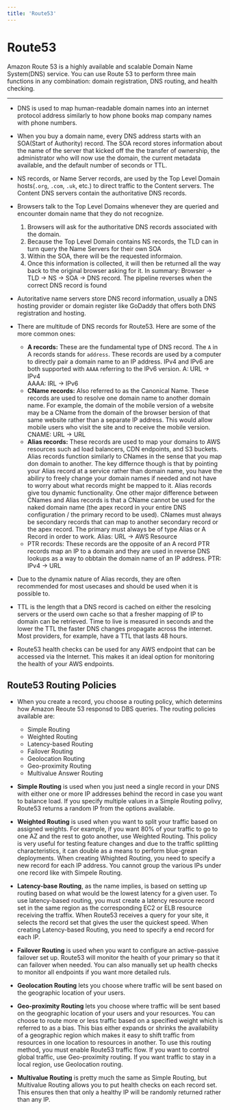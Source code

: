 ```yaml
---
title: 'Route53'
---
```

# Route53

Amazon Route 53 is a highly available and scalable Domain Name System(DNS) service. You can use Route 53 to perform three main functions in any combination: domain registration, DNS routing, and health checking.

---

- DNS is used to map human-readable domain names into an internet protocol address similarly to how phone books map company names with phone numbers.

- When you buy a domain name, every DNS address starts with an SOA(Start of Authority) record. The SOA record stores information about the name of the server that kicked off the the transfer of ownership, the administrator who will now use the domain, the current metadata available, and the default number of seconds or TTL.

- NS records, or Name Server records, are used by the Top Level Domain hosts(`.org`, `.com`, `.uk`, etc.) to direct traffic to the Content servers. The Content DNS servers contain the authoritative DNS records.

- Browsers talk to the Top Level Domains whenever they are queried and encounter domain name that they do not recognize.
    1. Browsers will ask for the authoritative DNS records associated with the domain.
    2. Because the Top Level Domain contains NS records, the TLD can in turn query the Name Servers for their own SOA
    3. Within the SOA, there will be the requested informaion.
    4. Once this information is collected, it will then be  returned all the way back to the original browser asking for it.
    In summary: Browser -> TLD -> NS -> SOA -> DNS record. The pipeline reverses when the correct DNS record is found

- Autoritative name servers store DNS record information, usually a DNS hosting provider or domain register like GoDaddy that offers both DNS registration and hosting.

- There are multitude of DNS records for Route53. Here are some of the more common ones:
    - **A records:** These are the fundamental type of DNS record. The `A` in A records stands for `address`. These records are used by a computer to directly pair a domain name to an IP address. IPv4 and IPv6 are both supported with `AAAA` referring to the IPv6 version.
        A: URL -> IPv4<br>AAAA: IRL -> IPv6
    - **CName records:** Also referred to as the Canonical Name. These records are used to resolve one domain name to another domain name. For example, the domain of the mobile version of a website may be a CName from the domain of the browser bersion of that same website rather than a separate IP address. This would allow mobile users who visit the site and to receive the mobile version.
        CNAME: URL -> URL
    - **Alias records:** These records are used to map your domains to AWS resources such ad load balancers, CDN endpoints, and S3 buckets. Alias records function similarly to CNames in the sense that you map don domain to another.
        The key differnce though is that by pointing your Alias record at a service rather than domain name, you have the abiliry to freely change your domain names if needed and not have to worry about what records might be mapped to it. Alias records give tou dynamic functionality.
        One other major difference between CNames and Alias records is that a CName cannot be used for the naked domain name (the apex record in your entire DNS configuration / the primary record to be used). CNames must always be secondary records that can map to another secondary record or the apex record. The primary must always be of type Alias or A Record in order to work.
        Alias: URL -> AWS Resource
    - PTR records: These records are the opposite of an A record PTR records map an IP to a domain and they are used in reverse DNS lookups as a way to obbtain the domain name of an IP address.
        PTR: IPv4 -> URL

- Due to the dynamix nature of Alias records, they are often recommended for most usecases and should be used when it is possible to.

- TTL is the length that a DNS record is cached on either the resolcing servers or the userd own cache so that a fresher mapping of IP to domain can be retrieved. Time to live is measured in seconds and the lower the TTL the faster DNS changes propagate across the internet. Most providers, for example, have a TTL that lasts 48 hours.
  
-  Route53 health checks can be used for any AWS endpoint that can be accessed via the Internet. This makes it an ideal option for monitoring the health of your AWS endpoints.

## Route53 Routing Policies

- When you create a record, you choose a routing policy, which determins how Amazon Reoute 53 responsd to DBS queries. The routing policies available are:
    - Simple Routing
    - Weighted Routing
    - Latency-based Routing
    - Failover Routing
    - Geolocation Routing
    - Geo-proximity Routing
    - Multivalue Answer Routing

- **Simple Routing** is used when you just need a single record in your DNS with either one or more IP addresses behind the record in case you want to balance load. If you specify multiple values in a Simple Routing polivy, Route53 returns a random IP from the options available.

- **Weighted Routing** is used when you want to split your traffic based on assigned weights. For example, if you want 80% of your traffic to go to one AZ and the rest to goto another, use Weighted Routing. This policy is very useful for testing feature changes and due to the traffic splitting characteristics, it can double as a means to perform blue-grean deployments. When creating Whighted Routing, you need to specify a new record for each IP address. You cannot group the various IPs under one record like with Simpele Routing.

- **Latency-base Routing**, as the name implies, is based on setting up routing based on what would be the lowest latency for a given user. To use latency-based routing, you must create a latency resource record set in the same region as the corresponding EC2 or ELB resource receiving the traffix. When Route53 receives a query for your site, it selects the record set that gives the user the quickest speed. When creating Latency-based Routing, you need to specify a end record for each IP.

- **Failover Routing** is used when you want to configure an active-passive failover set up. Route53 will monitor the health of your primary so that it can failover when needed. You can also manually set up health checks to monitor all endpoints if you want more detailed ruls.

- **Geolocation Routing** lets you choose where traffic will be sent based on the geographic location of your users.

- **Geo-proximity Routing** lets you choose where traffic will be sent based on the geographic location of your users and your resources. You can choose to route more or less traffic based on a specified weight which is referred to as a bias. This bias either expands or shrinks the availability of a geographic region which makes it easy to shift traffic from resources in one location to resources in another.
    To use this routing method, you must enable Route53 traffic flow. If you want to control global traffic, use Geo-proximity routing. If you want traffic to stay in a local region, use Geolocation routing.

- **Multivalue Routing** is pretty much the same as Simple Routing, but Multivalue Routing allows you to put health checks on each record set. This ensures then that only a healthy IP will be randomly returned rather than any IP.
  